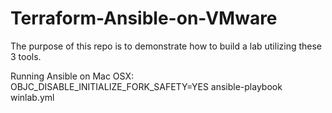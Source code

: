 # Terraform-Ansible-on-VMware
The purpose of this repo is to demonstrate how to build a lab utilizing these 3 tools.   



Running Ansible on Mac OSX:
OBJC_DISABLE_INITIALIZE_FORK_SAFETY=YES ansible-playbook winlab.yml